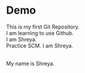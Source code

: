 # Demo
This is my first Git Repository.
<br>
I am learning to use Github.
<br>
I am Shreya.
<br>
Practice SCM.
I am Shreya.

<br>
My name is Shreya.
